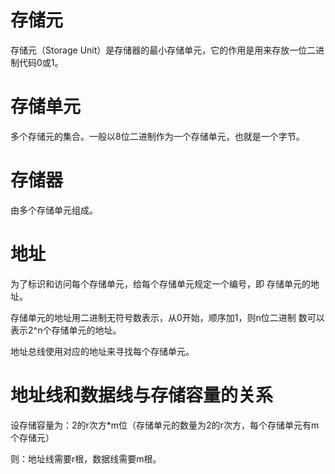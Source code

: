 # 存储元

存储元（Storage Unit）是存储器的最小存储单元，它的作用是用来存放一位二进制代码0或1。

# 存储单元

多个存储元的集合。一般以8位二进制作为一个存储单元，也就是一个字节。

# 存储器

由多个存储单元组成。

# 地址

为了标识和访问每个存储单元，给每个存储单元规定一个编号，即
存储单元的地址。

存储单元的地址用二进制无符号数表示，从0开始，顺序加1，则n位二进制
数可以表示2^n个存储单元的地址。

地址总线使用对应的地址来寻找每个存储单元。

# 地址线和数据线与存储容量的关系

设存储容量为：2的r次方*m位（存储单元的数量为2的r次方，每个存储单元有m个存储元）

则：地址线需要r根，数据线需要m根。
